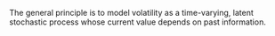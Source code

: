 The general principle is to model volatility as a time-varying, latent stochastic process whose current value depends on past information.  
